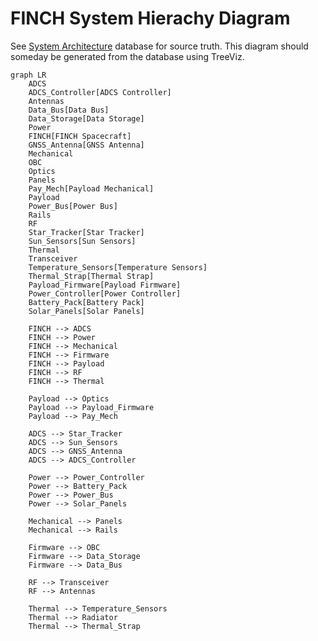 # FINCH System Hierachy Diagram
See [System Architecture](https://www.notion.so/utat-ss/aa7abed08ca749f685d8266b6ede20ce?v=2676ae2481e843a49b551e2e7c0308ed&pvs=4) database for source truth. This diagram should someday be generated from the database using TreeViz.
```mermaid
graph LR
    ADCS
    ADCS_Controller[ADCS Controller]
    Antennas
    Data_Bus[Data Bus]
    Data_Storage[Data Storage]
    Power
    FINCH[FINCH Spacecraft]
    GNSS_Antenna[GNSS Antenna]
    Mechanical
    OBC
    Optics
    Panels
    Pay_Mech[Payload Mechanical]
    Payload
    Power_Bus[Power Bus]
    Rails
    RF
    Star_Tracker[Star Tracker]
    Sun_Sensors[Sun Sensors]
    Thermal
    Transceiver
    Temperature_Sensors[Temperature Sensors]
    Thermal_Strap[Thermal Strap]
    Payload_Firmware[Payload Firmware]
    Power_Controller[Power Controller]
    Battery_Pack[Battery Pack]
    Solar_Panels[Solar Panels]

    FINCH --> ADCS
    FINCH --> Power
    FINCH --> Mechanical
    FINCH --> Firmware
    FINCH --> Payload
    FINCH --> RF
    FINCH --> Thermal

    Payload --> Optics
    Payload --> Payload_Firmware
    Payload --> Pay_Mech

    ADCS --> Star_Tracker
    ADCS --> Sun_Sensors
    ADCS --> GNSS_Antenna
    ADCS --> ADCS_Controller

    Power --> Power_Controller
    Power --> Battery_Pack
    Power --> Power_Bus
    Power --> Solar_Panels
    
    Mechanical --> Panels
    Mechanical --> Rails

    Firmware --> OBC
    Firmware --> Data_Storage
    Firmware --> Data_Bus

    RF --> Transceiver
    RF --> Antennas

    Thermal --> Temperature_Sensors
    Thermal --> Radiator
    Thermal --> Thermal_Strap

```